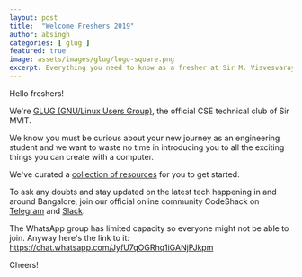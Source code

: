 ```yaml
---
layout: post
title:  "Welcome Freshers 2019"
author: absingh
categories: [ glug ]
featured: true
image: assets/images/glug/logo-square.png
excerpt: Everything you need to know as a fresher at Sir M. Visvesvaraya Institute of Technology.
---
```


Hello freshers!

We're [GLUG (GNU/Linux Users Group)](https://blog.glugmvit.com/about), the official CSE technical club of Sir MVIT.

We know you must be curious about your new journey as an engineering student and we want to waste no time in introducing you to all the exciting things you can create with a computer.

We've curated a [collection of resources](https://www.absingh.com/cs101/) for you to get started.

To ask any doubts and stay updated on the latest tech happening in and around Bangalore, join our official online community CodeShack on [Telegram](https://t.me/codeshack) and [Slack](https://join.slack.com/t/smvit/shared_invite/enQtNDA4NTYyMjYzNTQzLTQyZDA1ODEwZTM4ZDJkNWRlYzhhOWY0ZTBjMWUyZTMxY2Y3NzFiYTgyNzZiN2RjNDU1ZTNjZjU3NDRkZDkxYTQ).

The WhatsApp group has limited capacity so everyone might not be able to join. Anyway here's the link to it:
https://chat.whatsapp.com/JyfU7qOGRhq1iGANjPJkpm

Cheers!
